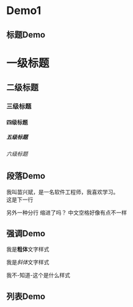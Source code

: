 # Demo1

## 标题Demo

# 一级标题

## 二级标题

### 三级标题

#### 四级标题

##### 五级标题

###### 六级标题

## 段落Demo
我叫苗兴斌，是一名软件工程师，我喜欢学习。  
这是下一行

另外一种分行
    缩进了吗？
    中文空格好像有点不一样

## 强调Demo
我是**粗体**文字样式

我是*斜体*文字样式

我不-知道-这个是什么样式

## 列表Demo

